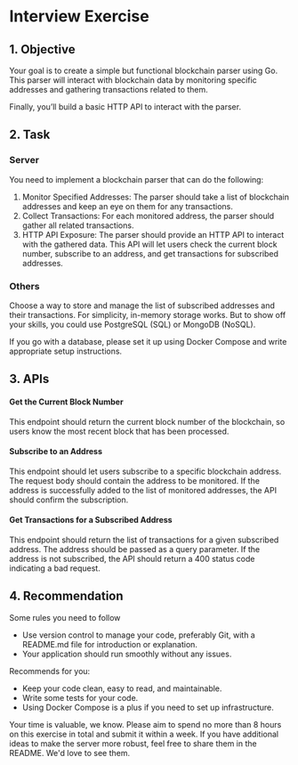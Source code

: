 # Interview Exercise

## 1. Objective

Your goal is to create a simple but functional blockchain parser using Go. This parser will interact with blockchain data by monitoring specific addresses and gathering transactions related to them. 

Finally, you’ll build a basic HTTP API to interact with the parser.

## 2. Task

### Server

You need to implement a blockchain parser that can do the following:

1. Monitor Specified Addresses: The parser should take a list of blockchain addresses and keep an eye on them for any transactions.
2. Collect Transactions: For each monitored address, the parser should gather all related transactions.
3. HTTP API Exposure: The parser should provide an HTTP API to interact with the gathered data. This API will let users check the current block number, subscribe to an address, and get transactions for subscribed addresses.

### Others

Choose a way to store and manage the list of subscribed addresses and their transactions. For simplicity, in-memory storage works. But to show off your skills, you could use PostgreSQL (SQL) or MongoDB (NoSQL). 

If you go with a database, please set it up using Docker Compose and write appropriate setup instructions.

## 3. APIs

#### Get the Current Block Number
This endpoint should return the current block number of the blockchain, so users know the most recent block that has been processed.

#### Subscribe to an Address
This endpoint should let users subscribe to a specific blockchain address. The request body should contain the address to be monitored. If the address is successfully added to the list of monitored addresses, the API should confirm the subscription.

#### Get Transactions for a Subscribed Address
This endpoint should return the list of transactions for a given subscribed address. The address should be passed as a query parameter. If the address is not subscribed, the API should return a 400 status code indicating a bad request.

## 4. Recommendation

Some rules you need to follow

- Use version control to manage your code, preferably Git, with a README.md file for introduction or explanation.
- Your application should run smoothly without any issues.

Recommends for you:

- Keep your code clean, easy to read, and maintainable.
- Write some tests for your code.
- Using Docker Compose is a plus if you need to set up infrastructure.

Your time is valuable, we know. Please aim to spend no more than 8 hours on this exercise in total and submit it within a week. If you have additional ideas to make the server more robust, feel free to share them in the README. We'd love to see them.
